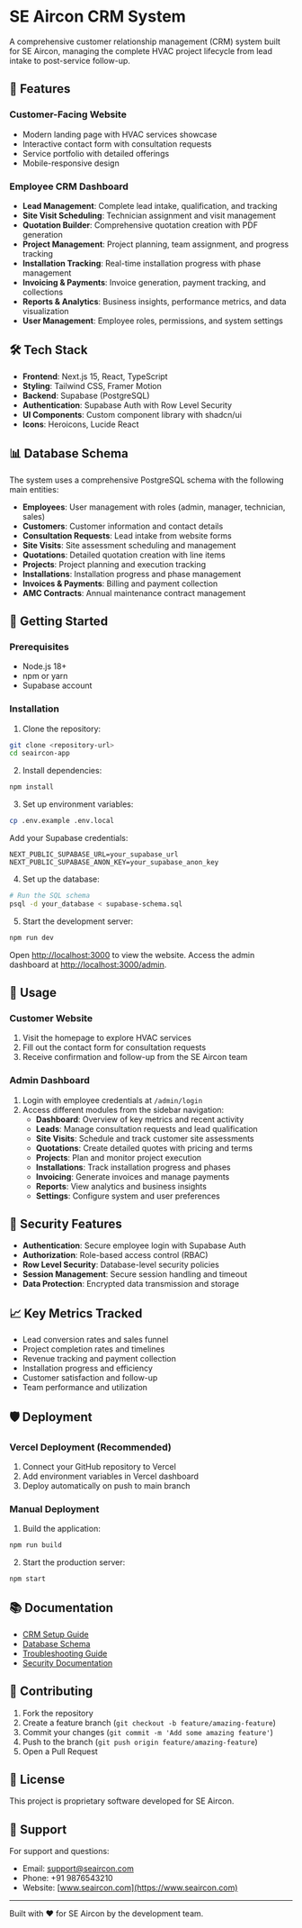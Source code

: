 # SE Aircon CRM System

A comprehensive customer relationship management (CRM) system built for SE Aircon, managing the complete HVAC project lifecycle from lead intake to post-service follow-up.

## 🚀 Features

### Customer-Facing Website
- Modern landing page with HVAC services showcase
- Interactive contact form with consultation requests
- Service portfolio with detailed offerings
- Mobile-responsive design

### Employee CRM Dashboard
- **Lead Management**: Complete lead intake, qualification, and tracking
- **Site Visit Scheduling**: Technician assignment and visit management  
- **Quotation Builder**: Comprehensive quotation creation with PDF generation
- **Project Management**: Project planning, team assignment, and progress tracking
- **Installation Tracking**: Real-time installation progress with phase management
- **Invoicing & Payments**: Invoice generation, payment tracking, and collections
- **Reports & Analytics**: Business insights, performance metrics, and data visualization
- **User Management**: Employee roles, permissions, and system settings

## 🛠 Tech Stack

- **Frontend**: Next.js 15, React, TypeScript
- **Styling**: Tailwind CSS, Framer Motion
- **Backend**: Supabase (PostgreSQL)
- **Authentication**: Supabase Auth with Row Level Security
- **UI Components**: Custom component library with shadcn/ui
- **Icons**: Heroicons, Lucide React

## 📊 Database Schema

The system uses a comprehensive PostgreSQL schema with the following main entities:

- **Employees**: User management with roles (admin, manager, technician, sales)
- **Customers**: Customer information and contact details
- **Consultation Requests**: Lead intake from website forms
- **Site Visits**: Site assessment scheduling and management
- **Quotations**: Detailed quotation creation with line items
- **Projects**: Project planning and execution tracking
- **Installations**: Installation progress and phase management
- **Invoices & Payments**: Billing and payment collection
- **AMC Contracts**: Annual maintenance contract management

## 🚀 Getting Started

### Prerequisites
- Node.js 18+
- npm or yarn
- Supabase account

### Installation

1. Clone the repository:
```bash
git clone <repository-url>
cd seaircon-app
```

2. Install dependencies:
```bash
npm install
```

3. Set up environment variables:
```bash
cp .env.example .env.local
```

Add your Supabase credentials:
```env
NEXT_PUBLIC_SUPABASE_URL=your_supabase_url
NEXT_PUBLIC_SUPABASE_ANON_KEY=your_supabase_anon_key
```

4. Set up the database:
```bash
# Run the SQL schema
psql -d your_database < supabase-schema.sql
```

5. Start the development server:
```bash
npm run dev
```

Open [http://localhost:3000](http://localhost:3000) to view the website.
Access the admin dashboard at [http://localhost:3000/admin](http://localhost:3000/admin).

## 📱 Usage

### Customer Website
1. Visit the homepage to explore HVAC services
2. Fill out the contact form for consultation requests
3. Receive confirmation and follow-up from the SE Aircon team

### Admin Dashboard
1. Login with employee credentials at `/admin/login`
2. Access different modules from the sidebar navigation:
   - **Dashboard**: Overview of key metrics and recent activity
   - **Leads**: Manage consultation requests and lead qualification
   - **Site Visits**: Schedule and track customer site assessments
   - **Quotations**: Create detailed quotes with pricing and terms
   - **Projects**: Plan and monitor project execution
   - **Installations**: Track installation progress and phases
   - **Invoicing**: Generate invoices and manage payments
   - **Reports**: View analytics and business insights
   - **Settings**: Configure system and user preferences

## 🔐 Security Features

- **Authentication**: Secure employee login with Supabase Auth
- **Authorization**: Role-based access control (RBAC)
- **Row Level Security**: Database-level security policies
- **Session Management**: Secure session handling and timeout
- **Data Protection**: Encrypted data transmission and storage

## 📈 Key Metrics Tracked

- Lead conversion rates and sales funnel
- Project completion rates and timelines
- Revenue tracking and payment collection
- Installation progress and efficiency
- Customer satisfaction and follow-up
- Team performance and utilization

## 🛡️ Deployment

### Vercel Deployment (Recommended)
1. Connect your GitHub repository to Vercel
2. Add environment variables in Vercel dashboard
3. Deploy automatically on push to main branch

### Manual Deployment
1. Build the application:
```bash
npm run build
```

2. Start the production server:
```bash
npm start
```

## 📚 Documentation

- [CRM Setup Guide](./CRM_README.md)
- [Database Schema](./supabase-schema.sql)
- [Troubleshooting Guide](./TROUBLESHOOTING.md)
- [Security Documentation](./SECURITY.md)

## 🤝 Contributing

1. Fork the repository
2. Create a feature branch (`git checkout -b feature/amazing-feature`)
3. Commit your changes (`git commit -m 'Add some amazing feature'`)
4. Push to the branch (`git push origin feature/amazing-feature`)
5. Open a Pull Request

## 📄 License

This project is proprietary software developed for SE Aircon.

## 💬 Support

For support and questions:
- Email: support@seaircon.com
- Phone: +91 9876543210
- Website: [www.seaircon.com](https://www.seaircon.com)

---

Built with ❤️ for SE Aircon by the development team.
